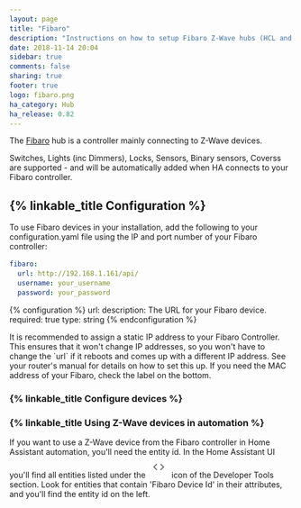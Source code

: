 ```yaml
---
layout: page
title: "Fibaro"
description: "Instructions on how to setup Fibaro Z-Wave hubs (HCL and HC2) and configure devices within Home Assistant."
date: 2018-11-14 20:04
sidebar: true
comments: false
sharing: true
footer: true
logo: fibaro.png
ha_category: Hub
ha_release: 0.82
---
```


The [Fibaro](http://fibaro.com) hub is a controller mainly connecting to Z-Wave devices.

Switches, Lights (inc Dimmers), Locks, Sensors, Binary sensors, Coverss are supported - and will be automatically added when HA connects to your Fibaro controller.

## {% linkable_title Configuration %}

To use Fibaro devices in your installation, add the following to your configuration.yaml file using the IP and port number of your Fibaro controller:

```yaml
fibaro:
  url: http://192.168.1.161/api/
  username: your_username
  password: your_password
```

{% configuration %}
url:
  description: The URL for your Fibaro device.
  required: true
  type: string
{% endconfiguration %}

<p class='note'>
  It is recommended to assign a static IP address to your Fibaro Controller. This ensures that it won't change IP addresses, so you won't have to change the `url` if it reboots and comes up with a different IP address. See your router's manual for details on how to set this up. If you need the MAC address of your Fibaro, check the label on the bottom.
</p>

### {% linkable_title Configure devices %}


### {% linkable_title Using Z-Wave devices in automation %}

If you want to use a Z-Wave device from the Fibaro controller in Home Assistant automation, you'll need the entity id. In the Home Assistant UI you'll find all entities listed under the <img src='/images/screenshots/developer-tool-states-icon.png' alt='service developer tool icon' class="no-shadow" height="38" /> icon of the Developer Tools section. Look for entities that contain 'Fibaro Device Id' in their attributes, and you'll find the entity id on the left.
